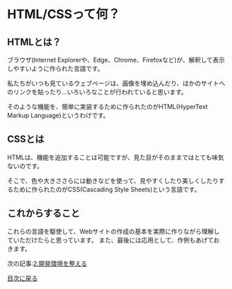 # HTML/CSSって何？
## HTMLとは？
ブラウザ(Internet Explorerや、Edge、Chrome、Firefoxなど)が、解釈して表示しやすいように作られた言語です。

私たちがいつも見ているウェブページは、画像を埋め込んだり、ほかのサイトへのリンクを貼ったり...いろいろなことが行われていると思います。

そのような機能を、簡単に実装するために作られたのがHTML(HyperText Markup Language)というわけです。

## CSSとは
HTMLは、機能を追加することは可能ですが、見た目がそのままではとても味気ないのです。

そこで、色や大きささらには動きなどを使って、見やすくしたり美しくしたりするために作られたのがCSS(Cascading Style Sheets)という言語です。

## これからすること
これらの言語を駆使して、Webサイトの作成の基本を実際に作りながら理解していただけたらと思っています。
また、最後には応用として、作例もあげておきます。

次の記事:[2.開発環境を整える](../2_environment_setup/index.md)

[目次に戻る](../../README.md)